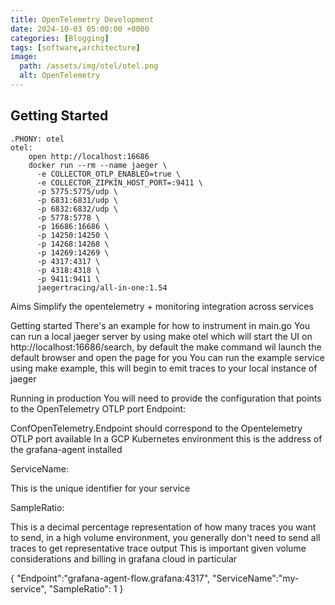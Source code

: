 ```yaml
---
title: OpenTelemetry Development
date: 2024-10-03 05:00:00 +0000
categories: [Blogging]
tags: [software,architecture]
image:
  path: /assets/img/otel/otel.png
  alt: OpenTelemetry
---
```


## Getting Started

```
.PHONY: otel
otel:
	open http://localhost:16686
	docker run --rm --name jaeger \
	  -e COLLECTOR_OTLP_ENABLED=true \
	  -e COLLECTOR_ZIPKIN_HOST_PORT=:9411 \
	  -p 5775:5775/udp \
	  -p 6831:6831/udp \
	  -p 6832:6832/udp \
	  -p 5778:5778 \
	  -p 16686:16686 \
	  -p 14250:14250 \
	  -p 14268:14268 \
	  -p 14269:14269 \
	  -p 4317:4317 \
	  -p 4318:4318 \
	  -p 9411:9411 \
	  jaegertracing/all-in-one:1.54

```

Aims
Simplify the opentelemetry + monitoring integration across services

Getting started
There's an example for how to instrument in main.go
You can run a local jaeger server by using make otel which will start the UI on http://localhost:16686/search, by default the make command wil launch the default browser and open the page for you
You can run the example service using make example, this will begin to emit traces to your local instance of jaeger

Running in production
You will need to provide the configuration that points to the OpenTelemetry OTLP port
Endpoint:

ConfOpenTelemetry.Endpoint should correspond to the Opentelemetry OTLP port available
In a GCP Kubernetes environment this is the address of the grafana-agent installed

ServiceName:

This is the unique identifier for your service

SampleRatio:

This is a decimal percentage representation of how many traces you want to send, in a high volume environment, you generally don't need to send all traces to get representative trace output
This is important given volume considerations and billing in grafana cloud in particular


{
  "Endpoint":"grafana-agent-flow.grafana:4317",
  "ServiceName":"my-service",
  "SampleRatio": 1
}
